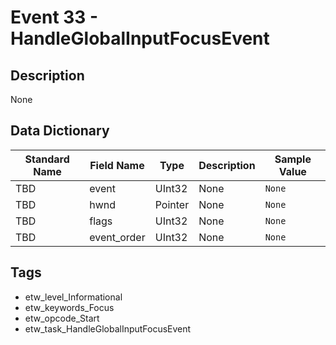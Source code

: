 # Event 33 - HandleGlobalInputFocusEvent

## Description
None

## Data Dictionary
|Standard Name|Field Name|Type|Description|Sample Value|
|---|---|---|---|---|
|TBD|event|UInt32|None|`None`|
|TBD|hwnd|Pointer|None|`None`|
|TBD|flags|UInt32|None|`None`|
|TBD|event_order|UInt32|None|`None`|

## Tags
* etw_level_Informational
* etw_keywords_Focus
* etw_opcode_Start
* etw_task_HandleGlobalInputFocusEvent